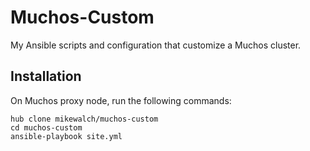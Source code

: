 # Muchos-Custom

My Ansible scripts and configuration that customize a Muchos cluster.

## Installation

On Muchos proxy node, run the following commands:

```
hub clone mikewalch/muchos-custom
cd muchos-custom
ansible-playbook site.yml
```
